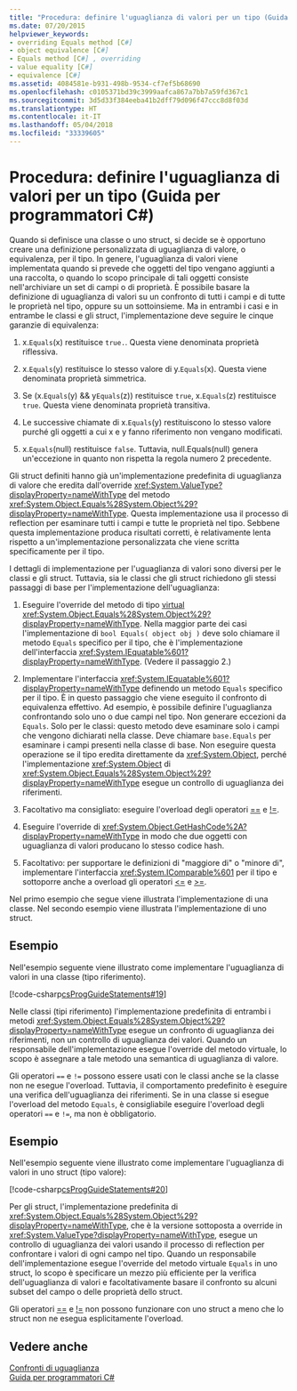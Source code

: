 ```yaml
---
title: "Procedura: definire l'uguaglianza di valori per un tipo (Guida per programmatori C#)"
ms.date: 07/20/2015
helpviewer_keywords:
- overriding Equals method [C#]
- object equivalence [C#]
- Equals method [C#] , overriding
- value equality [C#]
- equivalence [C#]
ms.assetid: 4084581e-b931-498b-9534-cf7ef5b68690
ms.openlocfilehash: c0105371bd39c3999aafca867a7bb7a59fd367c1
ms.sourcegitcommit: 3d5d33f384eeba41b2dff79d096f47ccc8d8f03d
ms.translationtype: HT
ms.contentlocale: it-IT
ms.lasthandoff: 05/04/2018
ms.locfileid: "33339605"
---
```

# <a name="how-to-define-value-equality-for-a-type-c-programming-guide"></a>Procedura: definire l'uguaglianza di valori per un tipo (Guida per programmatori C#)
Quando si definisce una classe o uno struct, si decide se è opportuno creare una definizione personalizzata di uguaglianza di valore, o equivalenza, per il tipo. In genere, l'uguaglianza di valori viene implementata quando si prevede che oggetti del tipo vengano aggiunti a una raccolta, o quando lo scopo principale di tali oggetti consiste nell'archiviare un set di campi o di proprietà. È possibile basare la definizione di uguaglianza di valori su un confronto di tutti i campi e di tutte le proprietà nel tipo, oppure su un sottoinsieme. Ma in entrambi i casi e in entrambe le classi e gli struct, l'implementazione deve seguire le cinque garanzie di equivalenza:  
  
1.  x.`Equals`(x) restituisce `true.`. Questa viene denominata proprietà riflessiva.  
  
2.  x.`Equals`(y) restituisce lo stesso valore di y.`Equals`(x). Questa viene denominata proprietà simmetrica.  
  
3.  Se (x.`Equals`(y) && y`Equals`(z)) restituisce `true`, x.`Equals`(z) restituisce `true`. Questa viene denominata proprietà transitiva.  
  
4.  Le successive chiamate di x.`Equals`(y) restituiscono lo stesso valore purché gli oggetti a cui x e y fanno riferimento non vengano modificati.  
  
5.  x.`Equals`(null) restituisce `false`. Tuttavia, null.Equals(null) genera un'eccezione in quanto non rispetta la regola numero 2 precedente.  
  
 Gli struct definiti hanno già un'implementazione predefinita di uguaglianza di valore che eredita dall'override <xref:System.ValueType?displayProperty=nameWithType> del metodo <xref:System.Object.Equals%28System.Object%29?displayProperty=nameWithType>. Questa implementazione usa il processo di reflection per esaminare tutti i campi e tutte le proprietà nel tipo. Sebbene questa implementazione produca risultati corretti, è relativamente lenta rispetto a un'implementazione personalizzata che viene scritta specificamente per il tipo.  
  
 I dettagli di implementazione per l'uguaglianza di valori sono diversi per le classi e gli struct. Tuttavia, sia le classi che gli struct richiedono gli stessi passaggi di base per l'implementazione dell'uguaglianza:  
  
1.  Eseguire l'override del metodo di tipo [virtual](../../../csharp/language-reference/keywords/virtual.md) <xref:System.Object.Equals%28System.Object%29?displayProperty=nameWithType>. Nella maggior parte dei casi l'implementazione di `bool Equals( object obj )` deve solo chiamare il metodo `Equals` specifico per il tipo, che è l'implementazione dell'interfaccia <xref:System.IEquatable%601?displayProperty=nameWithType>. (Vedere il passaggio 2.)  
  
2.  Implementare l'interfaccia <xref:System.IEquatable%601?displayProperty=nameWithType> definendo un metodo `Equals` specifico per il tipo. È in questo passaggio che viene eseguito il confronto di equivalenza effettivo. Ad esempio, è possibile definire l'uguaglianza confrontando solo uno o due campi nel tipo. Non generare eccezioni da `Equals`. Solo per le classi: questo metodo deve esaminare solo i campi che vengono dichiarati nella classe. Deve chiamare `base.Equals` per esaminare i campi presenti nella classe di base. Non eseguire questa operazione se il tipo eredita direttamente da <xref:System.Object>, perché l'implementazione <xref:System.Object> di <xref:System.Object.Equals%28System.Object%29?displayProperty=nameWithType> esegue un controllo di uguaglianza dei riferimenti.  
  
3.  Facoltativo ma consigliato: eseguire l'overload degli operatori [==](../../../csharp/language-reference/operators/equality-comparison-operator.md) e [!=](../../../csharp/language-reference/operators/not-equal-operator.md).  
  
4.  Eseguire l'override di <xref:System.Object.GetHashCode%2A?displayProperty=nameWithType> in modo che due oggetti con uguaglianza di valori producano lo stesso codice hash.  
  
5.  Facoltativo: per supportare le definizioni di "maggiore di" o "minore di", implementare l'interfaccia <xref:System.IComparable%601> per il tipo e sottoporre anche a overload gli operatori [<=](../../../csharp/language-reference/operators/less-than-equal-operator.md) e [>=](../../../csharp/language-reference/operators/greater-than-equal-operator.md).  
  
 Nel primo esempio che segue viene illustrata l'implementazione di una classe. Nel secondo esempio viene illustrata l'implementazione di uno struct.  
  
## <a name="example"></a>Esempio  
 Nell'esempio seguente viene illustrato come implementare l'uguaglianza di valori in una classe (tipo riferimento).  
  
 [!code-csharp[csProgGuideStatements#19](../../../csharp/programming-guide/classes-and-structs/codesnippet/CSharp/how-to-define-value-equality-for-a-type_1.cs)]  
  
 Nelle classi (tipi riferimento) l'implementazione predefinita di entrambi i metodi <xref:System.Object.Equals%28System.Object%29?displayProperty=nameWithType> esegue un confronto di uguaglianza dei riferimenti, non un controllo di uguaglianza dei valori. Quando un responsabile dell'implementazione esegue l'override del metodo virtuale, lo scopo è assegnare a tale metodo una semantica di uguaglianza di valore.  
  
 Gli operatori `==` e `!=` possono essere usati con le classi anche se la classe non ne esegue l'overload. Tuttavia, il comportamento predefinito è eseguire una verifica dell'uguaglianza dei riferimenti. Se in una classe si esegue l'overload del metodo `Equals`, è consigliabile eseguire l'overload degli operatori `==` e `!=`, ma non è obbligatorio.  
  
## <a name="example"></a>Esempio  
 Nell'esempio seguente viene illustrato come implementare l'uguaglianza di valori in uno struct (tipo valore):  
  
 [!code-csharp[csProgGuideStatements#20](../../../csharp/programming-guide/classes-and-structs/codesnippet/CSharp/how-to-define-value-equality-for-a-type_2.cs)]  
  
 Per gli struct, l'implementazione predefinita di <xref:System.Object.Equals%28System.Object%29?displayProperty=nameWithType>, che è la versione sottoposta a override in <xref:System.ValueType?displayProperty=nameWithType>, esegue un controllo di uguaglianza dei valori usando il processo di reflection per confrontare i valori di ogni campo nel tipo. Quando un responsabile dell'implementazione esegue l'override del metodo virtuale `Equals` in uno struct, lo scopo è specificare un mezzo più efficiente per la verifica dell'uguaglianza di valori e facoltativamente basare il confronto su alcuni subset del campo o delle proprietà dello struct.  
  
 Gli operatori [==](../../../csharp/language-reference/operators/equality-comparison-operator.md) e [!=](../../../csharp/language-reference/operators/not-equal-operator.md) non possono funzionare con uno struct a meno che lo struct non ne esegua esplicitamente l'overload.  
  
## <a name="see-also"></a>Vedere anche  
 [Confronti di uguaglianza](../../../csharp/programming-guide/statements-expressions-operators/equality-comparisons.md)  
 [Guida per programmatori C#](../../../csharp/programming-guide/index.md)

